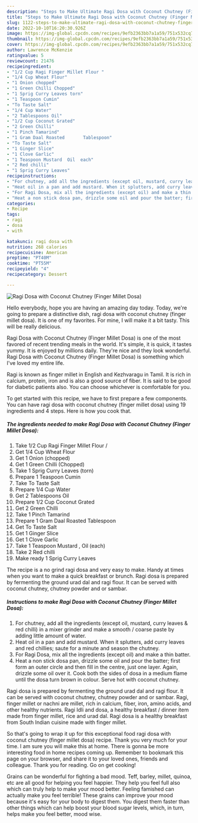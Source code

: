 ```yaml
---
description: "Steps to Make Ultimate Ragi Dosa with Coconut Chutney (Finger Millet Dosa)"
title: "Steps to Make Ultimate Ragi Dosa with Coconut Chutney (Finger Millet Dosa)"
slug: 1122-steps-to-make-ultimate-ragi-dosa-with-coconut-chutney-finger-millet-dosa
date: 2022-10-10T16:20:30.926Z
image: https://img-global.cpcdn.com/recipes/9efb2363bb7a1a59/751x532cq70/ragi-dosa-with-coconut-chutney-finger-millet-dosa-recipe-main-photo.jpg
thumbnail: https://img-global.cpcdn.com/recipes/9efb2363bb7a1a59/751x532cq70/ragi-dosa-with-coconut-chutney-finger-millet-dosa-recipe-main-photo.jpg
cover: https://img-global.cpcdn.com/recipes/9efb2363bb7a1a59/751x532cq70/ragi-dosa-with-coconut-chutney-finger-millet-dosa-recipe-main-photo.jpg
author: Lawrence McKenzie
ratingvalue: 5
reviewcount: 21476
recipeingredient:
- "1/2 Cup Ragi Finger Millet Flour "
- "1/4 Cup Wheat Flour"
- "1 Onion chopped"
- "1 Green Chilli Chopped"
- "1 Sprig Curry Leaves torn"
- "1 Teaspoon Cumin"
- "To Taste Salt"
- "1/4 Cup Water"
- "2 Tablespoons Oil"
- "1/2 Cup Coconut Grated"
- "2 Green Chilli"
- "1 Pinch Tamarind"
- "1 Gram Daal Roasted       Tablespoon"
- "To Taste Salt"
- "1 Ginger Slice"
- "1 Clove Garlic"
- "1 Teaspoon Mustard  Oil  each"
- "2 Red chilli"
- "1 Sprig Curry Leaves"
recipeinstructions:
- "For chutney, add all the ingredients (except oil, mustard, curry leaves &amp; red chilli) in a mixer grinder and make a smooth / coarse paste by adding little amount of water."
- "Heat oil in a pan and add mustard. When it splutters, add curry leaves and red chillies; saute for a minute and season the chutney."
- "For Ragi Dosa, mix all the ingredients (except oil) and make a thin batter."
- "Heat a non stick dosa pan, drizzle some oil and pour the batter; first form an outer circle and then fill in the centre, just one layer. Again, drizzle some oil over it. Cook both the sides of dosa in a medium flame until the dosa turn brown in colour. Serve hot with coconut chutney."
categories:
- Recipe
tags:
- ragi
- dosa
- with

katakunci: ragi dosa with 
nutrition: 268 calories
recipecuisine: American
preptime: "PT40M"
cooktime: "PT55M"
recipeyield: "4"
recipecategory: Dessert

---
```



![Ragi Dosa with Coconut Chutney (Finger Millet Dosa)](https://img-global.cpcdn.com/recipes/9efb2363bb7a1a59/751x532cq70/ragi-dosa-with-coconut-chutney-finger-millet-dosa-recipe-main-photo.jpg)

Hello everybody, hope you are having an amazing day today. Today, we're going to prepare a distinctive dish, ragi dosa with coconut chutney (finger millet dosa). It is one of my favorites. For mine, I will make it a bit tasty. This will be really delicious.

Ragi Dosa with Coconut Chutney (Finger Millet Dosa) is one of the most favored of recent trending meals in the world. It's simple, it is quick, it tastes yummy. It is enjoyed by millions daily. They're nice and they look wonderful. Ragi Dosa with Coconut Chutney (Finger Millet Dosa) is something which I've loved my entire life.

Ragi is known as finger millet in English and Kezhvaragu in Tamil. It is rich in calcium, protein, iron and is also a good source of fiber. It is said to be good for diabetic patients also. You can choose whichever is comfortable for you.


To get started with this recipe, we have to first prepare a few components. You can have ragi dosa with coconut chutney (finger millet dosa) using 19 ingredients and 4 steps. Here is how you cook that.

<!--inarticleads1-->

##### The ingredients needed to make Ragi Dosa with Coconut Chutney (Finger Millet Dosa):

1. Take 1/2 Cup Ragi Finger Millet Flour /
1. Get 1/4 Cup Wheat Flour
1. Get 1 Onion (chopped)
1. Get 1 Green Chilli (Chopped)
1. Take 1 Sprig Curry Leaves (torn)
1. Prepare 1 Teaspoon Cumin
1. Take To Taste Salt
1. Prepare 1/4 Cup Water
1. Get 2 Tablespoons Oil
1. Prepare 1/2 Cup Coconut Grated
1. Get 2 Green Chilli
1. Take 1 Pinch Tamarind
1. Prepare 1 Gram Daal Roasted       Tablespoon
1. Get To Taste Salt
1. Get 1 Ginger Slice
1. Get 1 Clove Garlic
1. Take 1 Teaspoon Mustard , Oil  (each)
1. Take 2 Red chilli
1. Make ready 1 Sprig Curry Leaves


The recipe is a no grind ragi dosa and very easy to make. Handy at times when you want to make a quick breakfast or brunch. Ragi dosa is prepared by fermenting the ground urad dal and ragi flour. It can be served with coconut chutney, chutney powder and or sambar. 

<!--inarticleads2-->

##### Instructions to make Ragi Dosa with Coconut Chutney (Finger Millet Dosa):

1. For chutney, add all the ingredients (except oil, mustard, curry leaves &amp; red chilli) in a mixer grinder and make a smooth / coarse paste by adding little amount of water.
1. Heat oil in a pan and add mustard. When it splutters, add curry leaves and red chillies; saute for a minute and season the chutney.
1. For Ragi Dosa, mix all the ingredients (except oil) and make a thin batter.
1. Heat a non stick dosa pan, drizzle some oil and pour the batter; first form an outer circle and then fill in the centre, just one layer. Again, drizzle some oil over it. Cook both the sides of dosa in a medium flame until the dosa turn brown in colour. Serve hot with coconut chutney.


Ragi dosa is prepared by fermenting the ground urad dal and ragi flour. It can be served with coconut chutney, chutney powder and or sambar. Ragi, finger millet or nachni are millet, rich in calcium, fiber, iron, amino acids, and other healthy nutrients. Ragi Idli and dosa, a healthy breakfast / dinner item made from finger millet, rice and urad dal. Ragi dosa is a healthy breakfast from South Indian cuisine made with finger millet. 

So that's going to wrap it up for this exceptional food ragi dosa with coconut chutney (finger millet dosa) recipe. Thank you very much for your time. I am sure you will make this at home. There is gonna be more interesting food in home recipes coming up. Remember to bookmark this page on your browser, and share it to your loved ones, friends and colleague. Thank you for reading. Go on get cooking!

Grains can be wonderful for fighting a bad mood. Teff, barley, millet, quinoa, etc are all good for helping you feel happier. They help you feel full also which can truly help to make your mood better. Feeling famished can actually make you feel terrible! These grains can improve your mood because it's easy for your body to digest them. You digest them faster than other things which can help boost your blood sugar levels, which, in turn, helps make you feel better, mood wise.

